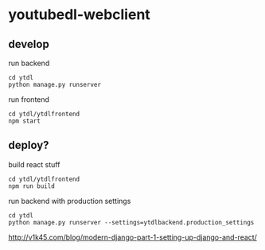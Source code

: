 # youtubedl-webclient

## develop
run backend
```
cd ytdl
python manage.py runserver

```

run frontend
```
cd ytdl/ytdlfrontend
npm start
```

## deploy?

build react stuff
```
cd ytdl/ytdlfrontend
npm run build
```

run backend with production settings
```
cd ytdl
python manage.py runserver --settings=ytdlbackend.production_settings
```


http://v1k45.com/blog/modern-django-part-1-setting-up-django-and-react/

